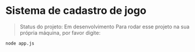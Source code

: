 <h1> Sistema de cadastro de jogo </h1>

> Status do projeto: Em desenvolvimento
Para rodar esse projeto na sua própria máquina, por favor digite:

```
node app.js
```
